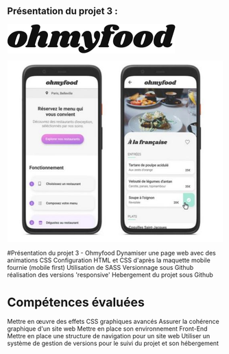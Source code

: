 
## Présentation du projet 3 : 
![logo du site](./assets/img/logo/ohmyfood.png)

![screenshot](./assets/img/Smartphone-screenshots.JPG)

#Présentation du projet 3 - Ohmyfood 
Dynamiser une page web avec des animations CSS
Configuration HTML et CSS d'après la maquette mobile fournie (mobile first)
Utilisation de SASS
Versionnage sous Github
réalisation des versions 'responsive'
Hebergement du projet sous Github

# Compétences évaluées 
Mettre en œuvre des effets CSS graphiques avancés
Assurer la cohérence graphique d'un site web
Mettre en place son environnement Front-End
Mettre en place une structure de navigation pour un site web
Utiliser un système de gestion de versions pour le suivi du projet et son hébergement



